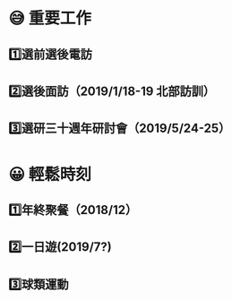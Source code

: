 # 😅 重要工作
## 1️⃣選前選後電訪
## 2️⃣選後面訪（2019/1/18-19 北部訪訓）
## 3️⃣選研三十週年研討會（2019/5/24-25）
#  😀 輕鬆時刻
## 1️⃣年終聚餐（2018/12）
## 2️⃣一日遊(2019/7?)
## 3️⃣球類運動

